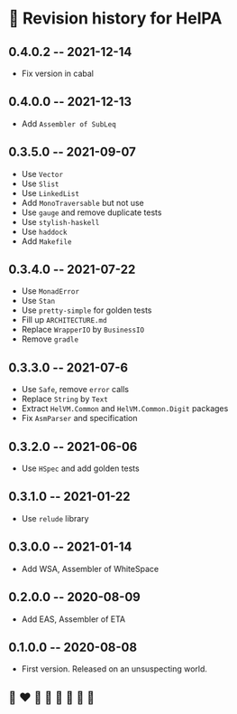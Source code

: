 # 📅 Revision history for HelPA

## 0.4.0.2 -- 2021-12-14

* Fix version in cabal

## 0.4.0.0 -- 2021-12-13

* Add `Assembler of SubLeq`

## 0.3.5.0 -- 2021-09-07

* Use `Vector`
* Use `Slist`
* Use `LinkedList`
* Add `MonoTraversable` but not use
* Use `gauge` and remove duplicate tests
* Use `stylish-haskell`
* Use `haddock`
* Add `Makefile`

## 0.3.4.0 -- 2021-07-22

* Use `MonadError`
* Use `Stan`
* Use `pretty-simple` for golden tests
* Fill up `ARCHITECTURE.md`
* Replace `WrapperIO` by `BusinessIO`
* Remove `gradle`

## 0.3.3.0 -- 2021-07-6

* Use `Safe`, remove `error` calls
* Replace `String` by `Text`
* Extract `HelVM.Common` and `HelVM.Common.Digit` packages
* Fix `AsmParser` and specification

## 0.3.2.0  -- 2021-06-06

* Use `HSpec` and add golden tests

## 0.3.1.0  -- 2021-01-22

* Use `relude` library

## 0.3.0.0  -- 2021-01-14

* Add WSA, Assembler of WhiteSpace

## 0.2.0.0  -- 2020-08-09

* Add EAS, Assembler of ETA

## 0.1.0.0  -- 2020-08-08

* First version. Released on an unsuspecting world.

## 🌈 ❤️ 💛 💚 💙 🤍 🖤 🦄
